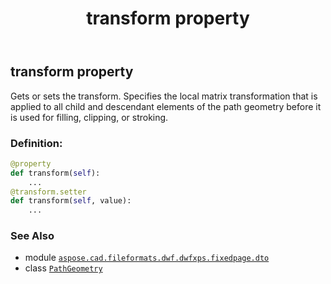 ﻿---
title: transform property
second_title: Aspose.CAD for Python via .NET API References
description: 
type: docs
weight: 70
url: /python-net/aspose.cad.fileformats.dwf.dwfxps.fixedpage.dto/pathgeometry/transform/
is_root: false
---

## transform property


Gets or sets the transform.
Specifies the local matrix transformation that is applied to
all child and descendant elements of the path geometry
before it is used for filling, clipping, or stroking.
### Definition:
```python
@property
def transform(self):
    ...
@transform.setter
def transform(self, value):
    ...
```

### See Also
* module [`aspose.cad.fileformats.dwf.dwfxps.fixedpage.dto`](../../)
* class [`PathGeometry`](/cad/python-net/aspose.cad.fileformats.dwf.dwfxps.fixedpage.dto/pathgeometry)
